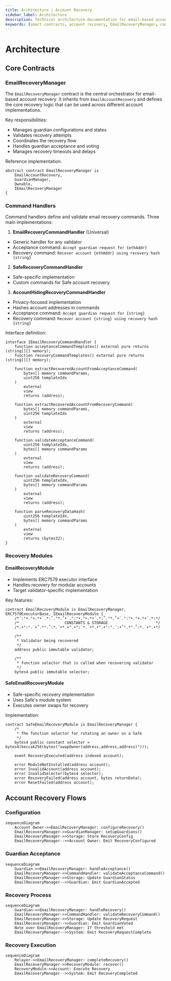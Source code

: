 ```yaml
---
title: Architecture | Account Recovery
sidebar_label: Architecture
description: Technical architecture documentation for email-based account recovery system, including core contracts, command handlers, recovery modules, and detailed recovery flows
keywords: [smart contracts, account recovery, EmailRecoveryManager, command handlers, recovery modules, guardian management, blockchain architecture, web3 security, account restoration, Safe integration]
---
```


# Architecture

## Core Contracts

### EmailRecoveryManager

The `EmailRecoveryManager` contract is the central orchestrator for email-based account recovery. It inherits from `EmailAccountRecovery` and defines the core recovery logic that can be used across different account implementations.

Key responsibilities:
- Manages guardian configurations and states
- Validates recovery attempts
- Coordinates the recovery flow
- Handles guardian acceptance and voting
- Manages recovery timeouts and delays

Reference implementation:

```30:35:src/EmailRecoveryManager.sol
abstract contract EmailRecoveryManager is
    EmailAccountRecovery,
    GuardianManager,
    Ownable,
    IEmailRecoveryManager
{
```


### Command Handlers

Command handlers define and validate email recovery commands. Three main implementations:

1. **EmailRecoveryCommandHandler** (Universal)
- Generic handler for any validator
- Acceptance command: `Accept guardian request for {ethAddr}`
- Recovery command: `Recover account {ethAddr} using recovery hash {string}`

2. **SafeRecoveryCommandHandler**
- Safe-specific implementation
- Custom commands for Safe account recovery

3. **AccountHidingRecoveryCommandHandler**
- Privacy-focused implementation
- Hashes account addresses in commands
- Acceptance command: `Accept guardian request for {string}`
- Recovery command: `Recover account {string} using recovery hash {string}`

Interface definition:

```4:47:src/interfaces/IEmailRecoveryCommandHandler.sol
interface IEmailRecoveryCommandHandler {
    function acceptanceCommandTemplates() external pure returns (string[][] memory);
    function recoveryCommandTemplates() external pure returns (string[][] memory);

    function extractRecoveredAccountFromAcceptanceCommand(
        bytes[] memory commandParams,
        uint256 templateIdx
    )
        external
        view
        returns (address);

    function extractRecoveredAccountFromRecoveryCommand(
        bytes[] memory commandParams,
        uint256 templateIdx
    )
        external
        view
        returns (address);

    function validateAcceptanceCommand(
        uint256 templateIdx,
        bytes[] memory commandParams
    )
        external
        view
        returns (address);

    function validateRecoveryCommand(
        uint256 templateIdx,
        bytes[] memory commandParams
    )
        external
        view
        returns (address);

    function parseRecoveryDataHash(
        uint256 templateIdx,
        bytes[] memory commandParams
    )
        external
        view
        returns (bytes32);
}
```


### Recovery Modules

#### EmailRecoveryModule
- Implements ERC7579 executor interface
- Handles recovery for modular accounts
- Target validator-specific implementation

Key features:

```21:35:src/modules/EmailRecoveryModule.sol
contract EmailRecoveryModule is EmailRecoveryManager, ERC7579ExecutorBase, IEmailRecoveryModule {
    /*´:°•.°+.*•´.*:˚.°*.˚•´.°:°•.°•.*•´.*:˚.°*.˚•´.°:°•.°+.*•´.*:*/
    /*                    CONSTANTS & STORAGE                     */
    /*.•°:°.´+˚.*°.˚:*.´•*.+°.•°:´*.´•*.•°.•°:°.´:•˚°.*°.˚:*.´+°.•*/

    /**
     * Validator being recovered
     */
    address public immutable validator;

    /**
     * function selector that is called when recovering validator
     */
    bytes4 public immutable selector;

```


#### SafeEmailRecoveryModule
- Safe-specific recovery implementation
- Uses Safe's module system
- Executes owner swaps for recovery

Implementation:

```15:27:src/modules/SafeEmailRecoveryModule.sol
contract SafeEmailRecoveryModule is EmailRecoveryManager {
    /*
     * The function selector for rotating an owner on a Safe
     */
    bytes4 public constant selector = bytes4(keccak256(bytes("swapOwner(address,address,address)")));

    event RecoveryExecuted(address indexed account);

    error ModuleNotInstalled(address account);
    error InvalidAccount(address account);
    error InvalidSelector(bytes4 selector);
    error RecoveryFailed(address account, bytes returnData);
    error ResetFailed(address account);
```


## Account Recovery Flows

### Configuration
```mermaid
sequenceDiagram
    Account Owner->>EmailRecoveryManager: configureRecovery()
    EmailRecoveryManager->>GuardianManager: setupGuardians()
    EmailRecoveryManager->>Storage: Store RecoveryConfig
    EmailRecoveryManager-->>Account Owner: Emit RecoveryConfigured
```

### Guardian Acceptance
```mermaid
sequenceDiagram
    Guardian->>EmailRecoveryManager: handleAcceptance()
    EmailRecoveryManager->>CommandHandler: validateAcceptanceCommand()
    EmailRecoveryManager->>Storage: Update GuardianStatus
    EmailRecoveryManager-->>Guardian: Emit GuardianAccepted
```

### Recovery Process
```mermaid
sequenceDiagram
    Guardian->>EmailRecoveryManager: handleRecovery()
    EmailRecoveryManager->>CommandHandler: validateRecoveryCommand()
    EmailRecoveryManager->>Storage: Update RecoveryRequest
    EmailRecoveryManager-->>Guardian: Emit GuardianVoted
    Note over EmailRecoveryManager: If threshold met
    EmailRecoveryManager-->>System: Emit RecoveryRequestComplete
```

### Recovery Execution
```mermaid
sequenceDiagram
    Relayer->>EmailRecoveryManager: completeRecovery()
    EmailRecoveryManager->>RecoveryModule: recover()
    RecoveryModule->>Account: Execute Recovery
    EmailRecoveryManager-->>System: Emit RecoveryCompleted
```
